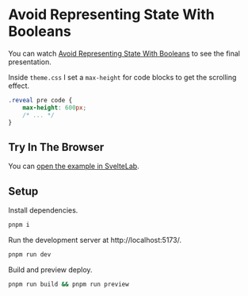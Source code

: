 # Avoid Representing State With Booleans

You can watch [Avoid Representing State With Booleans](https://www.youtube.com/watch?v=4Lom_lqSGoY) to see the final presentation.

Inside `theme.css` I set a `max-height` for code blocks to get the scrolling effect.

```css
.reveal pre code {
	max-height: 600px;
	/* ... */
}
```

## Try In The Browser

You can [open the example in SvelteLab](https://www.sveltelab.dev/5cm41zk8o2t1n7p).

## Setup

Install dependencies.

```sh
pnpm i
```

Run the development server at http://localhost:5173/.

```sh
pnpm run dev
```

Build and preview deploy.

```sh
pnpm run build && pnpm run preview
```
